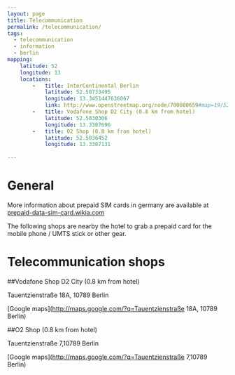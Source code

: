 ```yaml
---
layout: page
title: Telecommunication
permalink: /telecommunication/
tags:
  - telecommunication
  - information
  - berlin
mapping: 
    latitude: 52 
    longitude: 13 
    locations: 
        -   title: InterContinental Berlin 
            latitude: 52.50733495 
            longitude: 13.3451447636067  
            link: http://www.openstreetmap.org/node/700080659#map=19/52.50526/13.34164  
        -   title: Vodafone Shop D2 City (0.8 km from hotel)
            latitude: 52.5030306 
            longitude: 13.3387696  
        -   title: O2 Shop (0.8 km from hotel)
            latitude: 52.5036452 
            longitude: 13.3387131  
       
---
```


# General 

More information about prepaid SIM cards in germany are available at [prepaid-data-sim-card.wikia.com](http://prepaid-data-sim-card.wikia.com/wiki/Germany)

The following shops are nearby the hotel to grab a prepaid card for the mobile phone / UMTS stick or other gear.

# Telecommunication shops

##Vodafone Shop D2 City (0.8 km from hotel)

Tauentzienstraße 18A, 10789 Berlin

[Google maps](http://maps.google.com/?q=Tauentzienstraße 18A, 10789 Berlin)
  
    
##O2 Shop (0.8 km from hotel)

Tauentzienstraße 7,10789 Berlin
    
[Google maps](http://maps.google.com/?q=Tauentzienstraße 7,10789 Berlin)